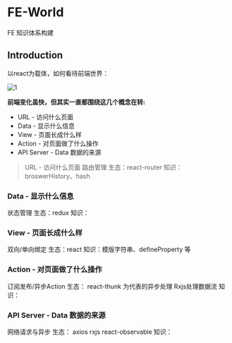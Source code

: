 # FE-World

FE 知识体系构建

## Introduction

以react为载体，如何看待前端世界：

![1](https://camo.githubusercontent.com/21740ab2fdb2ba1504678bfddf39ab9943adfa39/68747470733a2f2f6f732e616c697061796f626a656374732e636f6d2f726d73706f7274616c2f506b4a564957464a62705a63776d532e706e67)

**前端变化虽快，但其实一直都围绕这几个概念在转:**
- URL - 访问什么页面
- Data - 显示什么信息
- View - 页面长成什么样
- Action - 对页面做了什么操作
- API Server - Data 数据的来源

> URL - 访问什么页面
路由管理
生态：react-router
知识：broswerHistory、hash

### Data - 显示什么信息
状态管理
生态：redux
知识：

### View - 页面长成什么样
双向/单向绑定
生态：react
知识：模版字符串、defineProperty 等

### Action - 对页面做了什么操作
订阅发布/异步Action
生态： react-thunk 为代表的异步处理  Rxjs处理数据流
知识：

### API Server - Data 数据的来源
网络请求与异步
生态： axios rxjs react-observable
知识：

